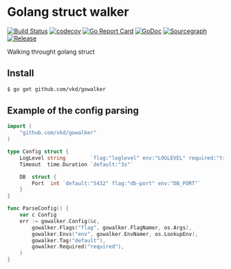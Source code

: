 # Golang struct walker

[![Build Status](https://travis-ci.org/vkd/gowalker.svg)](https://travis-ci.org/vkd/gowalker)
[![codecov](https://codecov.io/gh/vkd/gowalker/branch/master/graph/badge.svg)](https://codecov.io/gh/vkd/gowalker)
[![Go Report Card](https://goreportcard.com/badge/github.com/vkd/gowalker)](https://goreportcard.com/report/github.com/vkd/gowalker)
[![GoDoc](https://godoc.org/github.com/vkd/gowalker?status.svg)](https://godoc.org/github.com/vkd/gowalker)
[![Sourcegraph](https://sourcegraph.com/github.com/vkd/gowalker/-/badge.svg)](https://sourcegraph.com/github.com/vkd/gowalker?badge)
[![Release](https://img.shields.io/github/release/vkd/gowalker.svg)](https://github.com/vkd/gowalker/releases)

Walking throught golang struct

## Install

```sh
$ go get github.com/vkd/gowalker
```

## Example of the config parsing

```go
import (
	"github.com/vkd/gowalker"
)

type Config struct {
	LogLevel string        `flag:"loglevel" env:"LOGLEVEL" required:"true"`
	Timeout  time.Duration `default:"3s"`

	DB  struct {
		Port  int `default:"5432" flag:"db-port" env:"DB_PORT"`
	}
}

func ParseConfig() {
	var c Config
	err := gowalker.Config(&c,
		gowalker.Flags("flag", gowalker.FlagNamer, os.Args),
		gowalker.Envs("env", gowalker.EnvNamer, os.LookupEnv),
		gowalker.Tag("default"),
		gowalker.Required("required"),
	)
}
```
